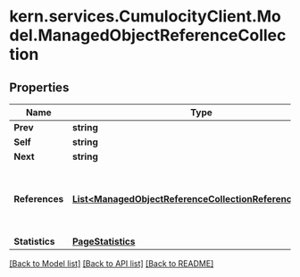 # kern.services.CumulocityClient.Model.ManagedObjectReferenceCollection

## Properties

Name | Type | Description | Notes
------------ | ------------- | ------------- | -------------
**Prev** | **string** |  | [optional] 
**Self** | **string** |  | [optional] 
**Next** | **string** |  | [optional] 
**References** | [**List&lt;ManagedObjectReferenceCollectionReferencesInner&gt;**](ManagedObjectReferenceCollectionReferencesInner.md) | An array containing the details of all children (if any). | [optional] 
**Statistics** | [**PageStatistics**](PageStatistics.md) |  | [optional] 

[[Back to Model list]](../README.md#documentation-for-models) [[Back to API list]](../README.md#documentation-for-api-endpoints) [[Back to README]](../README.md)

